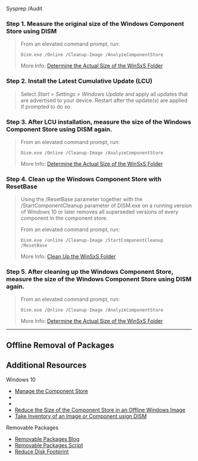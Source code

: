Sysprep /Audit

### Step 1. Measure the original size of the Windows Component Store using DISM 
>From an elevated command prompt, run:
>```
>Dism.exe /Online /Cleanup-Image /AnalyzeComponentStore
>```
>More Info: [Determine the Actual Size of the WinSxS Folder](https://learn.microsoft.com/windows-hardware/manufacture/desktop/determine-the-actual-size-of-the-winsxs-folder?view=windows-10)

### Step 2. Install the Latest Cumulative Update (LCU)
> Select *Start*  > *Settings*  > *Windows Update* and apply all updates that are advertised to your device.  Restart after the update(s) are applied if prompted to do so.

### Step 3. After LCU installation, measure the size of the Windows Component Store using DISM again.  
>From an elevated command prompt, run:
>```
>Dism.exe /Online /Cleanup-Image /AnalyzeComponentStore
>```
>More Info: [Determine the Actual Size of the WinSxS Folder](https://learn.microsoft.com/windows-hardware/manufacture/desktop/determine-the-actual-size-of-the-winsxs-folder?view=windows-10)

### Step 4. Clean up the Windows Component Store with ResetBase   
>  Using the /ResetBase parameter together with the /StartComponentCleanup parameter of DISM.exe on a running version of Windows 10 or later removes all superseded versions of every component in the component store.  
>
> From an elevated command prompt, run:
>```
>Dism.exe /online /Cleanup-Image /StartComponentCleanup /ResetBase
>```
>More Info: [Clean Up the WinSxS Folder](https://learn.microsoft.com/windows-hardware/manufacture/desktop/clean-up-the-winsxs-folder?view=windows-10)

### Step 5. After cleaning up the Windows Component Store, measure the size of the Windows Component Store using DISM again.
>From an elevated command prompt, run:
>```
>Dism.exe /Online /Cleanup-Image /AnalyzeComponentStore
>```
>More Info: [Determine the Actual Size of the WinSxS Folder](https://learn.microsoft.com/windows-hardware/manufacture/desktop/determine-the-actual-size-of-the-winsxs-folder?view=windows-10)

---
## Offline Removal of Packages
## Additional Resources
Windows 10
* [Manage the Component Store](https://learn.microsoft.com/windows-hardware/manufacture/desktop/manage-the-component-store?view=windows-10)
* 
* 
* [Reduce the Size of the Component Store in an Offline Windows Image](https://learn.microsoft.com/windows-hardware/manufacture/desktop/reduce-the-size-of-the-component-store-in-an-offline-windows-image?view=windows-10)
* [Take Inventory of an Image or Component usign DISM](https://learn.microsoft.com/windows-hardware/manufacture/desktop/take-inventory-of-an-image-or-component-using-dism?view=windows-10)

Removable Packages
* [Removable Packages Blog](https://aka.ms/RemovablePackagesBlog)
* [Removable Packages Script](https://aka.ms/RemovablePackagesScript)
* [Reduce Disk Footprint](/windows/iot/iot-enterprise/optimize-your-device/reduce-disk-footprint)

